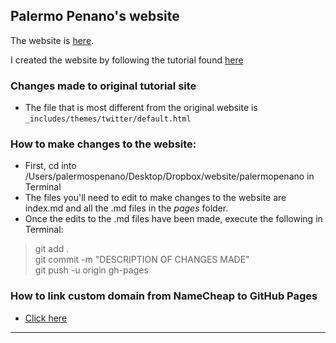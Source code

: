 ## Palermo Penano's website

The website is [here](https://palpen.github.io/palermopenano).

I created the website by following the tutorial found [here](http://kbroman.org/simple_site/)

### Changes made to original tutorial site
- The file that is most different from the original website is `_includes/themes/twitter/default.html`

### How to make changes to the website: ###
- First, cd into /Users/palermospenano/Desktop/Dropbox/website/palermopenano in Terminal
- The files you'll need to edit to make changes to the website are index.md and all the .md files in the *pages* folder.
- Once the edits to the .md files have been made, execute the following in Terminal:  

>git add .  
>git commit -m "DESCRIPTION OF CHANGES MADE"  
>git push -u origin gh-pages  

### How to link custom domain from NameCheap to GitHub Pages
- [Click here](https://www.namecheap.com/support/knowledgebase/article.aspx/9645/2208/how-do-i-link-my-domain-to-github-pages)

---
